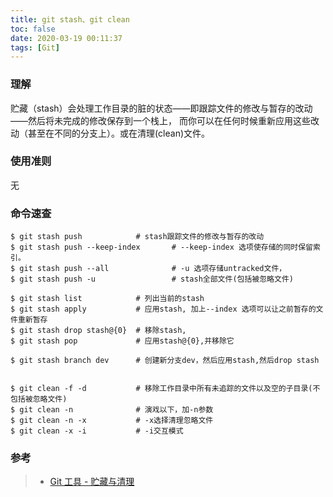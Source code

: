 ```yaml
---
title: git stash、git clean
toc: false
date: 2020-03-19 00:11:37
tags: [Git]
---
```


### 理解
贮藏（stash）会处理工作目录的脏的状态——即跟踪文件的修改与暂存的改动——然后将未完成的修改保存到一个栈上， 而你可以在任何时候重新应用这些改动（甚至在不同的分支上）。或在清理(clean)文件。


### 使用准则
无


### 命令速查
```
$ git stash push 			# stash跟踪文件的修改与暂存的改动
$ git stash push --keep-index 		# --keep-index 选项使存储的同时保留索引。
$ git stash push --all				# -u 选项存储untracked文件，
$ git stash push -u 				# stash全部文件(包括被忽略文件)

$ git stash list 			# 列出当前的stash
$ git stash apply   		# 应用stash, 加上--index 选项可以让之前暂存的文件重新暂存
$ git stash drop stash@{0}	# 移除stash,
$ git stash pop 			# 应用stash@{0},并移除它

$ git stash branch dev  	# 创建新分支dev，然后应用stash,然后drop stash


$ git clean -f -d 			# 移除工作目录中所有未追踪的文件以及空的子目录(不包括被忽略文件)
$ git clean -n 				# 演戏以下，加-n参数
$ git clean -n -x 			# -x选择清理忽略文件
$ git clean -x -i 			# -i交互模式
```


### 参考
> - [Git 工具 - 贮藏与清理](https://git-scm.com/book/zh/v2/Git-%E5%B7%A5%E5%85%B7-%E8%B4%AE%E8%97%8F%E4%B8%8E%E6%B8%85%E7%90%86)